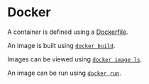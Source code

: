 # Docker

A container is defined using a [Dockerfile](./Dockerfile.md).

An image is built using [`docker build`](./commands/build.md).

Images can be viewed using [`docker image ls`](./commands/image.md).

An image can be run using [`docker run`](./commands/run.md).